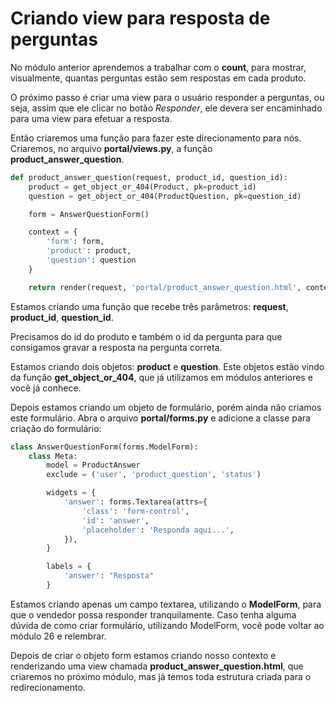 # Criando view para resposta de perguntas

No módulo anterior aprendemos a trabalhar com o **count**, para mostrar, visualmente, quantas perguntas estão sem respostas em cada produto.

O próximo passo é criar uma view para o usuário responder a perguntas, ou seja, assim que ele clicar no botão *Responder*, ele devera ser encaminhado para uma view para efetuar a resposta.

Então criaremos uma função para fazer este direcionamento para nós. Criaremos, no arquivo **portal/views.py**, a função **product_answer_question**.

```python
def product_answer_question(request, product_id, question_id):
    product = get_object_or_404(Product, pk=product_id)
    question = get_object_or_404(ProductQuestion, pk=question_id)

    form = AnswerQuestionForm()

    context = {
        'form': form,
        'product': product,
        'question': question
    }

    return render(request, 'portal/product_answer_question.html', context)
```

Estamos criando uma função que recebe três parâmetros: **request**, **product\_id**, **question\_id**.

Precisamos do id do produto e também o id da pergunta para que consigamos gravar a resposta na pergunta correta.

Estamos criando dois objetos: **product** e **question**. Este objetos estão vindo da função **get_object_or_404**, que já utilizamos em módulos anteriores e você já conhece.

Depois estamos criando um objeto de formulário, porém ainda não criamos este formulário. Abra o arquivo **portal/forms.py** e adicione a classe para criação do formulário:

```python
class AnswerQuestionForm(forms.ModelForm):
    class Meta:
        model = ProductAnswer
        exclude = ('user', 'product_question', 'status')

        widgets = {
            'answer': forms.Textarea(attrs={
                'class': 'form-control',
                'id': 'answer',
                'placeholder': 'Responda aqui...',
            }),
        }

        labels = {
            'answer': "Resposta"
        }
```

Estamos criando apenas um campo textarea, utilizando o **ModelForm**, para que o vendedor possa responder tranquilamente. Caso tenha alguma dúvida de como criar formulário, utilizando ModelForm, você pode voltar ao módulo 26 e relembrar.

Depois de criar o objeto form estamos criando nosso contexto e renderizando uma view chamada **product_answer_question.html**, que criaremos no próximo módulo, mas já temos toda estrutura criada para o redirecionamento.